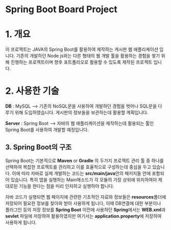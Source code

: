 # Spring Boot Board Project

# 1. 개요
이 프로젝트는 JAVA의 Spring Boot를 활용하여 제작하는 게시판 웹 애플리케이션 입니다. 기존의 개발하던 Node js와는 다른 형태의 웹 개발 툴을 활용하는 경험을 쌓기 위해 진행하는 프로젝트이며 향후 포트폴리오로 활용할 수 있도록 제작된 프로젝트 입니다.

# 2. 사용한 기술
**DB** : MySQL --> 기존의 NoSQL문을 사용하여 개발하던 경험을 벗어나 SQL문을 다루기 위해 도입하였습니다. 게시판의 정보들을 보관하는데 활용할 계획입니다.

**Server** : Spring Boot --> 자바의 웹 애플리케이션을 제작하는데 활용되는 툴인 Spring Boot를 사용하여 개발할 예정입니다. 

## 3. Spring Boot의 구조 
Spring Boot는 기본적으로 **Maven** or **Gradle** 의 두가지 프로젝트 관리 툴 중 하나를 선택하여 복잡한 프로젝트를 관리하고 이를 효율적으로 구성하는데 중심을 두고 있습니다. 
이에 따라 자바로 실제 개발하는 코드는 **src/main/java**안의 패키지들 안에 포함되어 있습니다. 특히 앱을 실행하는 Main메소드가 각 모듈의 가장 상위에 위치하여야 제대로된 기능을 한다는 점을 미리 인지하고 실행하야 합니다.

자바 코드가 실행되면 웹 페이지에 관련한 기초적인 자료와 정보들은 **resources**폴더에 저장되어 필요한 정보를 찾아와 받아 사용하게 됩니다, 이때 DB연결에 대한 부분이나 플러그인 등의 저장 정보를 **Spring Boot** 이전에 사용하던 **Spring**에서는 **WEB.xml**과 **sevlet** 파일에 저장하여 활용하였지만 여기서는 **application.property**에 저장하여 사용하게 됩니다. 
